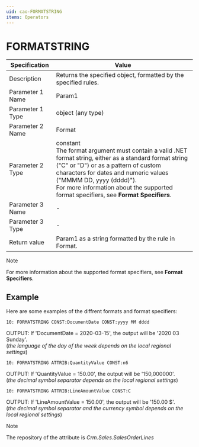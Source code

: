 ```yaml
---
uid: cao-FORMATSTRING
items: Operators
---
```


# FORMATSTRING 

| Specification| Value|
| ---- | ----- |
| Description| Returns the specified object, formatted by the specified rules.|
| Parameter 1 Name| Param1|
| Parameter 1 Type| object (any type)|
| Parameter 2 Name| Format|
| Parameter 2 Type| constant <br> The format argument must contain a valid .NET format string, either as a standard format string ("C" or "D") or as a pattern of custom characters for dates and numeric values ("MMMM DD, yyyy (dddd)"). <br> For more information about the supported format specifiers, see **Format Specifiers**.|
| Parameter 3 Name| - |
| Parameter 3 Type| - |
| Return value| Param1 as a string formatted by the rule in Format.|


> [!NOTE]
> 
> For more information about the supported format specifiers, see **Format Specifiers**.

## Example

Here are some examples of the diffrent formats and format specifiers:

```
10: FORMATSTRING CONST:DocumentDate CONST:yyyy MM dddd
```
OUTPUT: If 'DocumentDate = 2020-03-15', the output will be '2020 03 Sunday'.
<br/>(*the language of the day of the week depends on the local regional settings*)

```
10: FORMATSTRING ATTRIB:QuantityValue CONST:n6
```
OUTPUT: If 'QuantityValue = 150.00', the output will be '150,000000'.
<br/>(*the decimal symbol separator depends on the local regional settings*)

```
10: FORMATSTRING ATTRIB:LineAmountValue CONST:C
```
OUTPUT: If 'LineAmountValue = 150.00', the output will be '150.00 $'.
<br/>(*the decimal symbol separator and the currency symbol depends on the local regional settings*)


> [!NOTE]
> 
> The repository of the attribute is *Crm.Sales.SalesOrderLines*
